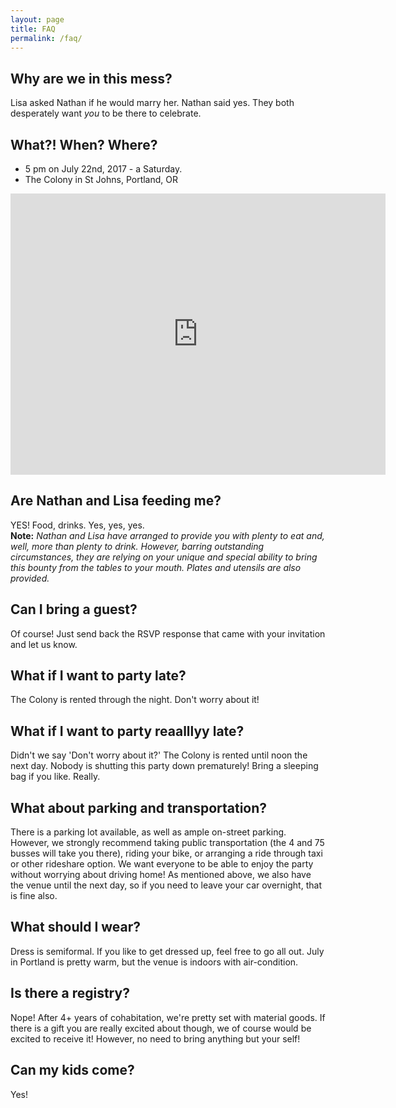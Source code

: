 ```yaml
---
layout: page
title: FAQ
permalink: /faq/
---
```


## Why are we in this mess?
Lisa asked Nathan if he would marry her. Nathan said yes. They both desperately want *you* to be there to celebrate.

## What?! When? Where?
* 5 pm on July 22nd, 2017 - a Saturday.
* The Colony in St Johns, Portland, OR
<iframe src="https://www.google.com/maps/embed?pb=!1m14!1m8!1m3!1d41186.81505853161!2d-122.72668493075518!3d45.55683545849303!3m2!1i1024!2i768!4f13.1!3m3!1m2!1s0x0%3A0x1daac549f14bbe8e!2sThe+Colony!5e0!3m2!1sen!2sus!4v1490588338072" width="600" height="450" frameborder="0" style="border:0" allowfullscreen></iframe>

## Are Nathan and Lisa feeding me?
YES! Food, drinks. Yes, yes, yes.   
**Note:** *Nathan and Lisa have arranged to provide you with plenty to eat and, well, more than plenty to drink. However, barring outstanding circumstances, they are relying on your unique and special ability to bring this bounty from the tables to your mouth. Plates and utensils are also provided.*

## Can I bring a guest?
Of course! Just send back the RSVP response that came with your invitation and let us know.

## What if I want to party late?
The Colony is rented through the night. Don't worry about it!

## What if I want to party reaalllyy late?
Didn't we say 'Don't worry about it?' The Colony is rented until noon the next day. Nobody is shutting this party down prematurely! Bring a sleeping bag if you like. Really.

## What about parking and transportation? 
There is a parking lot available, as well as ample on-street parking. However, we strongly recommend taking public transportation (the 4 and 75 busses will take you there), riding your bike, or arranging a ride through taxi or other rideshare option. We want everyone to be able to enjoy the party without worrying about driving home! As mentioned above, we also have the venue until the next day, so if you need to leave your car overnight, that is fine also. 

## What should I wear? 
Dress is semiformal. If you like to get dressed up, feel free to go all out. July in Portland is pretty warm, but the venue is indoors with air-condition. 

## Is there a registry?
Nope! After 4+ years of cohabitation, we're pretty set with material goods. If there is a gift you are really excited about though, we of course would be excited to receive it! However, no need to bring anything but your self!

## Can my kids come? 
Yes! 
